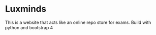 # Luxminds
This is a website that acts like an online repo store for exams. Build with python and bootstrap 4
